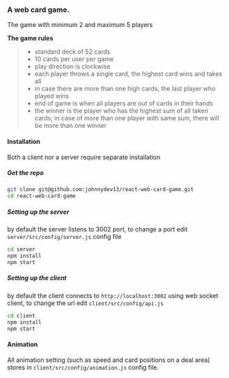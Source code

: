 ### A web card game.

The game with minimum 2 and maximum 5 players

**The game rules** 

>
> - standard deck of 52 cards
> - 10 cards per user per game
> - play direction is clockwise
> - each player throws a single card, the highest card wins and takes all
> - in case there are more than one high cards, the last player who played wins
> - end of game is when all players are out of cards in their hands
> - the winner is the player who has the highest sum of all taken cards; in case of more than one player with same sum, there will be more than one winner

#### Installation

Both a client nor a server require separate installation

##### Get the repo

```sh
git clone git@github.com:johnnydev13/react-web-card-game.git
cd react-web-card-game
```

##### Setting up the server

by default the server listens to 3002 port, to change a port edit `server/src/config/server.js` config file

```sh
cd server
npm install
npm start
```

##### Setting up the client

by default the client connects to `http://localhost:3002` using web socket client, to change the url edit `client/src/config/api.js`

```sh
cd client
npm install
npm start
```

#### Animation

All animation setting (such as speed and card positions on a deal area) stores in `client/src/config/animation.js` config file.
